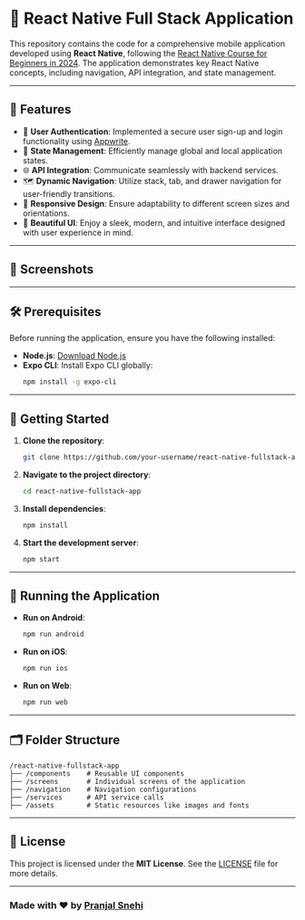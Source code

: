 # 🚀 React Native Full Stack Application

This repository contains the code for a comprehensive mobile application developed using **React Native**, following the [React Native Course for Beginners in 2024](https://www.youtube.com/watch?v=ZBCUegTZF7M). The application demonstrates key React Native concepts, including navigation, API integration, and state management.

---

## 🌟 Features

- 🔐 **User Authentication**: Implemented a secure user sign-up and login functionality using [Appwrite](https://appwrite.io).
- 🧠 **State Management**: Efficiently manage global and local application states.
- 🌐 **API Integration**: Communicate seamlessly with backend services.
- 🗺️ **Dynamic Navigation**: Utilize stack, tab, and drawer navigation for user-friendly transitions.
- 📱 **Responsive Design**: Ensure adaptability to different screen sizes and orientations.
- 🎨 **Beautiful UI**: Enjoy a sleek, modern, and intuitive interface designed with user experience in mind.

---

## 🌟 Screenshots



---

## 🛠️ Prerequisites

Before running the application, ensure you have the following installed:

- **Node.js**: [Download Node.js](https://nodejs.org/)
- **Expo CLI**: Install Expo CLI globally:
  ```bash
  npm install -g expo-cli
  ```

---

## 🚀 Getting Started

1. **Clone the repository**:
   ```bash
   git clone https://github.com/your-username/react-native-fullstack-app.git
   ```

2. **Navigate to the project directory**:
   ```bash
   cd react-native-fullstack-app
   ```

3. **Install dependencies**:
   ```bash
   npm install
   ```

4. **Start the development server**:
   ```bash
   npm start
   ```

---

## 📲 Running the Application

- **Run on Android**:
  ```bash
  npm run android
  ```
- **Run on iOS**:
  ```bash
  npm run ios
  ```
- **Run on Web**:
  ```bash
  npm run web
  ```

---

## 🗂️ Folder Structure

```
/react-native-fullstack-app
├── /components    # Reusable UI components
├── /screens       # Individual screens of the application
├── /navigation    # Navigation configurations
├── /services      # API service calls
├── /assets        # Static resources like images and fonts
```

---

## 📜 License

This project is licensed under the **MIT License**. See the [LICENSE](LICENSE) file for more details.

---

### Made with ❤️ by [Pranjal Snehi](https://github.com/AXZER10)
